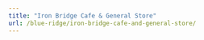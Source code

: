 ```yaml
---
title: "Iron Bridge Cafe & General Store"
url: /blue-ridge/iron-bridge-cafe-and-general-store/
---
```

